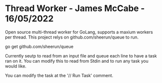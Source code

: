 # Thread Worker - James McCabe - 16/05/2022

Open source multi-thread worker for GoLang, supports a maxium workers per thread.
This project relys on github.com/sheerun/queue to run.

go get github.com/sheerun/queue

Currently seutp to read from an input file and queue each line to have a task ran on it.
You can modify this to read from Stdin and to run any task you would like.

You can modify the task at the '// Run Task' comment.

